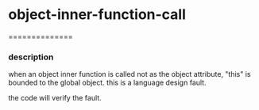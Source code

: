# object-inner-function-call
==============

### description

when an object inner function is called not as the object attribute, "this" is bounded to the global object.
this is a language design fault.

the code will verify the fault.
